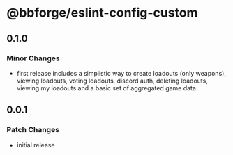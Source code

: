 # @bbforge/eslint-config-custom

## 0.1.0

### Minor Changes

- first release includes a simplistic way to create loadouts (only weapons), viewing loadouts, voting loadouts, discord auth, deleting loadouts, viewing my loadouts and a basic set of aggregated game data

## 0.0.1

### Patch Changes

- initial release
